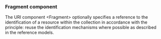 ### Fragment component

The URI component \<Fragment\> optionally specifies a reference to the identification of a
resource within the collection in accordance with the principle: reuse the identification mechanisms
where possible as described in the reference models.